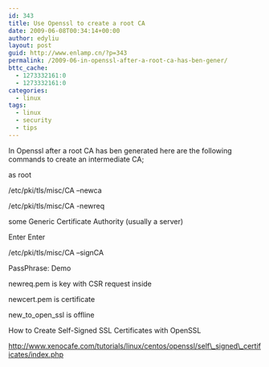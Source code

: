 ```yaml
---
id: 343
title: Use Openssl to create a root CA
date: 2009-06-08T00:34:14+00:00
author: edyliu
layout: post
guid: http://www.enlamp.cn/?p=343
permalink: /2009-06-in-openssl-after-a-root-ca-has-ben-gener/
bttc_cache:
  - 1273332161:0
  - 1273332161:0
categories:
  - linux
tags:
  - linux
  - security
  - tips
---
```

In Openssl after a root CA has ben generated here are the following commands to create an intermediate CA;

as root

/etc/pki/tls/misc/CA –newca

/etc/pki/tls/misc/CA -newreq

some Generic Certificate Authority (usually a server)
  
Enter Enter

/etc/pki/tls/misc/CA –signCA
  
PassPhrase: Demo

newreq.pem is key with CSR request inside
  
newcert.pem is certificate
  
new\_to\_open_ssl is offline 

How to Create Self-Signed SSL Certificates with OpenSSL
  
http://www.xenocafe.com/tutorials/linux/centos/openssl/self\_signed\_certificates/index.php